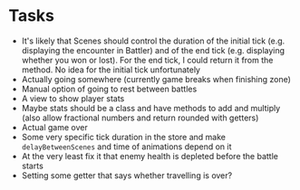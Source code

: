 # Tasks
* It's likely that Scenes should control the duration of the initial tick (e.g. displaying the encounter in Battler) and of the end tick (e.g. displaying whether you won or lost). For the end tick, I could return it from the method. No idea for the initial tick unfortunately
* Actually going somewhere (currently game breaks when finishing zone)
* Manual option of going to rest between battles
* A view to show player stats
* Maybe stats should be a class and have methods to add and multiply (also allow fractional numbers and return rounded with getters)
* Actual game over
* Some very specific tick duration in the store and make `delayBetweenScenes` and time of animations depend on it
* At the very least fix it that enemy health is depleted before the battle starts
* Setting some getter that says whether travelling is over?
